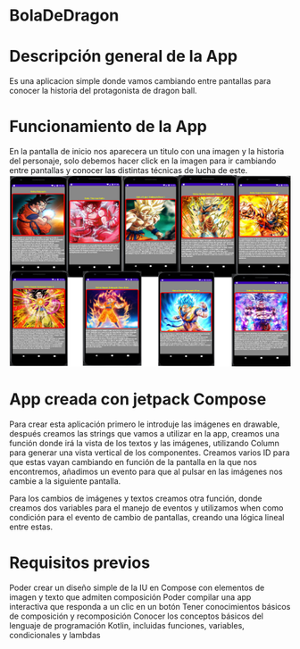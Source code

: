# BolaDeDragon
# Descripción general de la App
Es una aplicacion simple donde vamos cambiando entre pantallas para conocer la historia del protagonista de dragon ball.
# Funcionamiento de la App
En la pantalla de inicio nos aparecera un titulo con una imagen y la historia del personaje,
solo debemos hacer click en la imagen para ir cambiando entre pantallas y conocer las distintas técnicas de lucha de este.
![This is an image](https://github.com/aplprogramacion/BolaDeDragon/blob/master/bola%20de%20dragon.png)

# App creada con jetpack Compose

Para crear esta aplicación primero le introduje las imágenes en drawable, después creamos las strings que vamos a utilizar en la app, creamos una función donde irá la vista de los textos y las imágenes, utilizando Column para generar una vista vertical de los componentes. Creamos varios ID para que estas vayan cambiando en función de la pantalla en la que nos encontremos, añadimos un evento para que al pulsar en las imágenes nos cambie a la siguiente pantalla.

Para los cambios de imágenes y textos creamos otra función, donde creamos dos variables para el manejo de eventos y utilizamos when como condición para el evento de cambio de pantallas, creando una lógica lineal entre estas.

# Requisitos previos
Poder crear un diseño simple de la IU en Compose con elementos de imagen y texto que admiten composición
Poder compilar una app interactiva que responda a un clic en un botón
Tener conocimientos básicos de composición y recomposición
Conocer los conceptos básicos del lenguaje de programación Kotlin, incluidas funciones, variables, condicionales y lambdas
